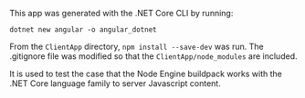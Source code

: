 This app was generated with the .NET Core CLI by running:
```
dotnet new angular -o angular_dotnet
```

From the `ClientApp` directory, `npm install --save-dev` was run. The
.gitignore file was modified so that the `ClientApp/node_modules` are included.

It is used to test the case that the Node Engine buildpack works with the .NET
Core language family to server Javascript content.
